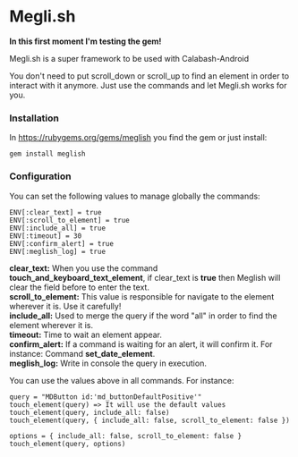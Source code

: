 # Megli.sh

**In this first moment I'm testing the gem!**

Megli.sh is a super framework to be used with Calabash-Android

You don't need to put scroll_down or scroll_up to find an element in order to interact with it anymore. 
Just use the commands and let Megli.sh works for you.

### Installation
In https://rubygems.org/gems/meglish you find the gem or just install:
```
gem install meglish
```

### Configuration
You can set the following values to manage globally the commands:

```
ENV[:clear_text] = true
ENV[:scroll_to_element] = true
ENV[:include_all] = true
ENV[:timeout] = 30
ENV[:confirm_alert] = true
ENV[:meglish_log] = true
```

**clear_text:** When you use the command **touch_and_keyboard_text_element**, if clear_text is **true** then Meglish will clear the field before to enter the text.  
**scroll_to_element:** This value is responsible for navigate to the element wherever it is. Use it carefully!  
**include_all:** Used to merge the query if the word "all" in order to find the element wherever it is.  
**timeout:** Time to wait an element appear.  
**confirm_alert:** If a command is waiting for an alert, it will confirm it. For instance: Command **set_date_element**.  
**meglish_log:** Write in console the query in execution.  

You can use the values above in all commands. For instance:
```
query = "MDButton id:'md_buttonDefaultPositive'"
touch_element(query) => It will use the default values
touch_element(query, include_all: false)
touch_element(query, { include_all: false, scroll_to_element: false })

options = { include_all: false, scroll_to_element: false }
touch_element(query, options)
```

